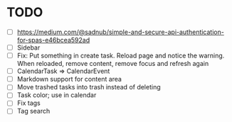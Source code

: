 # TODO

- [ ] https://medium.com/@sadnub/simple-and-secure-api-authentication-for-spas-e46bcea592ad
- [ ] Sidebar
- [ ] Fix: Put something in create task. Reload page and notice the warning. When reloaded, remove content, remove focus and refresh again
- [ ] CalendarTask => CalendarEvent
- [ ] Markdown support for content area
- [ ] Move trashed tasks into trash instead of deleting
- [ ] Task color; use in calendar
- [ ] Fix tags
- [ ] Tag search
